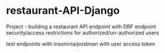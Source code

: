 # restaurant-API-Django
Project - building a restaurant API endpoint with DRF
endpoint security/access restrictions for authorized/un-authorized users 

test endpoints with insomnia/postman with user access token
